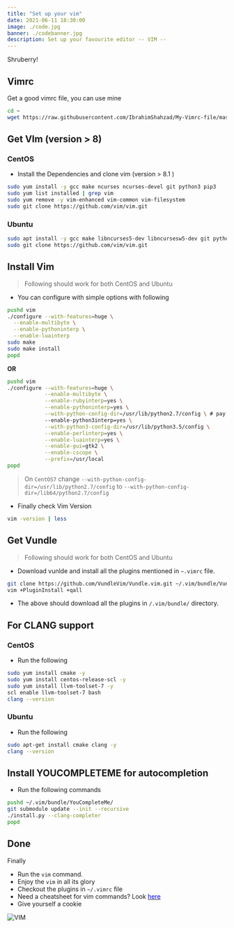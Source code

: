 ```yaml
---
title: "Set up your vim"
date: 2021-06-11 18:30:00
image: ./code.jpg
banner: ./codebanner.jpg
description: Set up your favourite editor -- VIM --
---
```


Shruberry!

## Vimrc

Get a good vimrc file, you can use mine

```bash
cd ~
wget https://raw.githubusercontent.com/IbrahimShahzad/My-Vimrc-file/master/.vimrc ~/.vimrc
```

## Get VIm (version > 8)

### CentOS

- Install the Dependencies and clone vim (version > 8.1 )

```bash
sudo yum install -y gcc make ncurses ncurses-devel git python3 pip3
sudo yum list installed | grep vim
sudo yum remove -y vim-enhanced vim-common vim-filesystem
sudo git clone https://github.com/vim/vim.git

```

### Ubuntu

```bash
sudo apt install -y gcc make libncurses5-dev libncursesw5-dev git python3 pip3 
sudo git clone https://github.com/vim/vim.git

```

## Install Vim

> Following should work for both CentOS and Ubuntu


- You can configure with simple options with following

```bash
pushd vim
./configure --with-features=huge \
  --enable-multibyte \
  --enable-pythoninterp \
  --enable-luainterp
sudo make
sudo make install
popd

```
**OR**
```bash
pushd vim
./configure --with-features=huge \
            --enable-multibyte \
	    	--enable-rubyinterp=yes \
	    	--enable-pythoninterp=yes \
	    	--with-python-config-dir=/usr/lib/python2.7/config \ # pay attention here check directory correct
	    	--enable-python3interp=yes \
	    	--with-python3-config-dir=/usr/lib/python3.5/config \
	    	--enable-perlinterp=yes \
	    	--enable-luainterp=yes \
            --enable-gui=gtk2 \
            --enable-cscope \
	   		--prefix=/usr/local
popd

```

> On `CentOS7` change `--with-python-config-dir=/usr/lib/python2.7/config` to `--with-python-config-dir=/lib64/python2.7/config`


- Finally check Vim Version

```bash
vim -version | less
```

## Get Vundle

> Following should work for both CentOS and Ubuntu

- Download vunlde and install all the plugins mentioned in `~.vimrc` file.

```bash
git clone https://github.com/VundleVim/Vundle.vim.git ~/.vim/bundle/Vundle.vim
vim +PluginInstall +qall
```

- The above should download all the plugins in `/.vim/bundle/` directory.

## For CLANG support

### CentOS

- Run the following

```bash
sudo yum install cmake -y
sudo yum install centos-release-scl -y
sudo yum install llvm-toolset-7 -y
scl enable llvm-toolset-7 bash
clang --version
```

### Ubuntu

- Run the following

```bash
sudo apt-get install cmake clang -y
clang --version
```

## Install YOUCOMPLETEME for autocompletion

- Run the following commands

```bash
pushd ~/.vim/bundle/YouCompleteMe/
git submodule update --init --recursive
./install.py --clang-completer
popd

```
## Done

Finally
- Run the `vim` command.
- Enjoy the `vim` in all its glory
- Checkout the plugins in `~/.vimrc` file
- Need a cheatsheet for vim commands? Look [<font color="blue">here</font>](https://www.cs.cmu.edu/~15131/f17/topics/vim/vim-cheatsheet.pdf)
- Give yourself a cookie
 
![VIM](./vim.png)